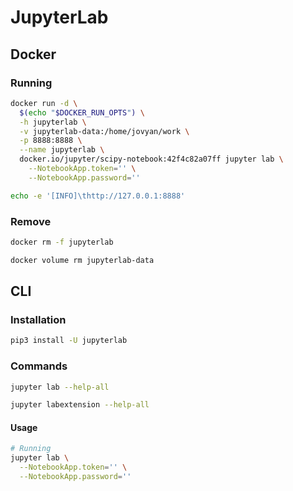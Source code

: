 # JupyterLab

## Docker

### Running

```sh
docker run -d \
  $(echo "$DOCKER_RUN_OPTS") \
  -h jupyterlab \
  -v jupyterlab-data:/home/jovyan/work \
  -p 8888:8888 \
  --name jupyterlab \
  docker.io/jupyter/scipy-notebook:42f4c82a07ff jupyter lab \
    --NotebookApp.token='' \
    --NotebookApp.password=''
```

```sh
echo -e '[INFO]\thttp://127.0.0.1:8888'
```

### Remove

```sh
docker rm -f jupyterlab

docker volume rm jupyterlab-data
```

## CLI

### Installation

```sh
pip3 install -U jupyterlab
```

### Commands

```sh
jupyter lab --help-all
```

```sh
jupyter labextension --help-all
```

#### Usage

```sh
# Running
jupyter lab \
  --NotebookApp.token='' \
  --NotebookApp.password=''
```
